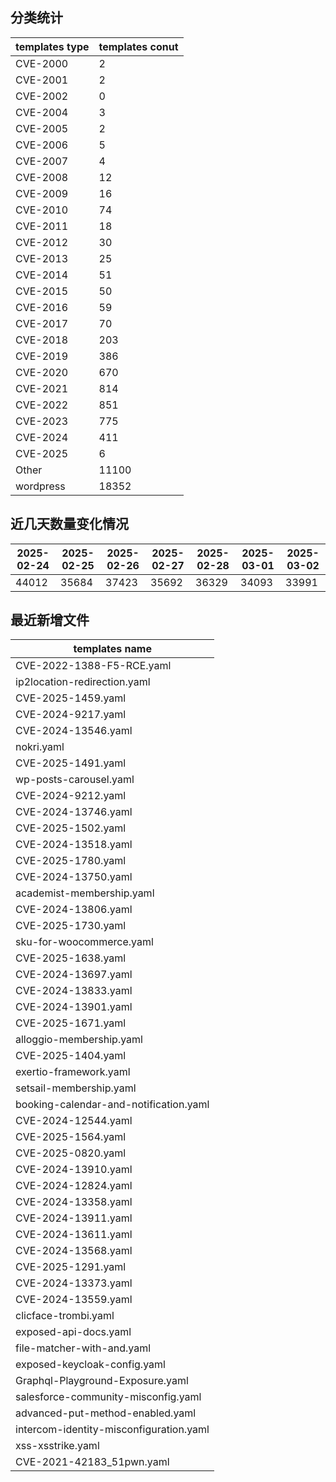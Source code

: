 ## 分类统计
| templates type | templates conut | 
| --- | --- |
| CVE-2000 | 2 |
| CVE-2001 | 2 |
| CVE-2002 | 0 |
| CVE-2004 | 3 |
| CVE-2005 | 2 |
| CVE-2006 | 5 |
| CVE-2007 | 4 |
| CVE-2008 | 12 |
| CVE-2009 | 16 |
| CVE-2010 | 74 |
| CVE-2011 | 18 |
| CVE-2012 | 30 |
| CVE-2013 | 25 |
| CVE-2014 | 51 |
| CVE-2015 | 50 |
| CVE-2016 | 59 |
| CVE-2017 | 70 |
| CVE-2018 | 203 |
| CVE-2019 | 386 |
| CVE-2020 | 670 |
| CVE-2021 | 814 |
| CVE-2022 | 851 |
| CVE-2023 | 775 |
| CVE-2024 | 411 |
| CVE-2025 | 6 |
| Other | 11100 |
| wordpress | 18352 |
## 近几天数量变化情况
|2025-02-24 | 2025-02-25 | 2025-02-26 | 2025-02-27 | 2025-02-28 | 2025-03-01 | 2025-03-02|
|--- | ------ | ------ | ------ | ------ | ------ | ---|
|44012 | 35684 | 37423 | 35692 | 36329 | 34093 | 33991|
## 最近新增文件
| templates name | 
| --- |
| CVE-2022-1388-F5-RCE.yaml |
| ip2location-redirection.yaml |
| CVE-2025-1459.yaml |
| CVE-2024-9217.yaml |
| CVE-2024-13546.yaml |
| nokri.yaml |
| CVE-2025-1491.yaml |
| wp-posts-carousel.yaml |
| CVE-2024-9212.yaml |
| CVE-2024-13746.yaml |
| CVE-2025-1502.yaml |
| CVE-2024-13518.yaml |
| CVE-2025-1780.yaml |
| CVE-2024-13750.yaml |
| academist-membership.yaml |
| CVE-2024-13806.yaml |
| CVE-2025-1730.yaml |
| sku-for-woocommerce.yaml |
| CVE-2025-1638.yaml |
| CVE-2024-13697.yaml |
| CVE-2024-13833.yaml |
| CVE-2024-13901.yaml |
| CVE-2025-1671.yaml |
| alloggio-membership.yaml |
| CVE-2025-1404.yaml |
| exertio-framework.yaml |
| setsail-membership.yaml |
| booking-calendar-and-notification.yaml |
| CVE-2024-12544.yaml |
| CVE-2025-1564.yaml |
| CVE-2025-0820.yaml |
| CVE-2024-13910.yaml |
| CVE-2024-12824.yaml |
| CVE-2024-13358.yaml |
| CVE-2024-13911.yaml |
| CVE-2024-13611.yaml |
| CVE-2024-13568.yaml |
| CVE-2025-1291.yaml |
| CVE-2024-13373.yaml |
| CVE-2024-13559.yaml |
| clicface-trombi.yaml |
| exposed-api-docs.yaml |
| file-matcher-with-and.yaml |
| exposed-keycloak-config.yaml |
| Graphql-Playground-Exposure.yaml |
| salesforce-community-misconfig.yaml |
| advanced-put-method-enabled.yaml |
| intercom-identity-misconfiguration.yaml |
| xss-xsstrike.yaml |
| CVE-2021-42183_51pwn.yaml |
